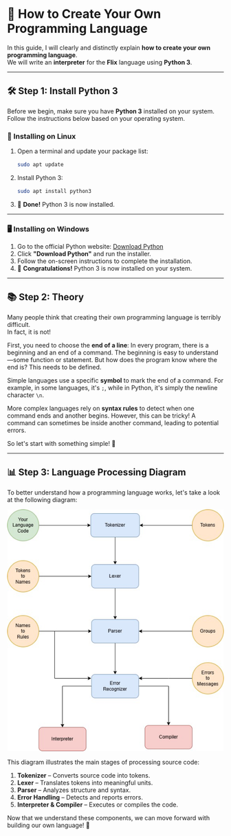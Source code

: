# 🚀 How to Create Your Own Programming Language  

In this guide, I will clearly and distinctly explain **how to create your own programming language**.  
We will write an **interpreter** for the **Flix** language using **Python 3**.  

---

## 🛠 Step 1: Install Python 3

Before we begin, make sure you have **Python 3** installed on your system. Follow the instructions below based on your operating system.  

### 🐧 Installing on Linux  
1. Open a terminal and update your package list:  
   ```sh
   sudo apt update
   ```
2. Install Python 3:  
   ```sh
   sudo apt install python3
   ```
3. 🎉 **Done!** Python 3 is now installed.  

---

### 🖥 Installing on Windows  
1. Go to the official Python website: [Download Python](https://www.python.org/downloads/)  
2. Click **"Download Python"** and run the installer.  
3. Follow the on-screen instructions to complete the installation.  
4. 🎉 **Congratulations!** Python 3 is now installed on your system.  

---

## 📚 Step 2: Theory  

Many people think that creating their own programming language is terribly difficult.  
In fact, it is not!  

First, you need to choose the **end of a line**: In every program, there is a beginning and an end of a command. The beginning is easy to understand—some function or statement. But how does the program know where the end is? This needs to be defined.  

Simple languages use a specific **symbol** to mark the end of a command. For example, in some languages, it's `;`, while in Python, it's simply the newline character `\n`.  

More complex languages rely on **syntax rules** to detect when one command ends and another begins. However, this can be tricky! A command can sometimes be inside another command, leading to potential errors.  

So let's start with something simple! 🚀  

---

## 📊 Step 3: Language Processing Diagram  
To better understand how a programming language works, let's take a look at the following diagram:  

![Language Processing Diagram](my.jpg)  

This diagram illustrates the main stages of processing source code:  
1. **Tokenizer** – Converts source code into tokens.  
2. **Lexer** – Translates tokens into meaningful units.  
3. **Parser** – Analyzes structure and syntax.  
4. **Error Handling** – Detects and reports errors.  
5. **Interpreter & Compiler** – Executes or compiles the code.  

Now that we understand these components, we can move forward with building our own language! 🚀
